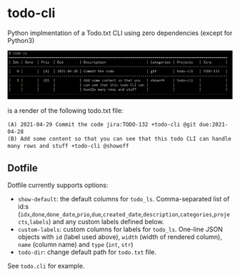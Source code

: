 # todo-cli

Python implmentation of a Todo.txt CLI using zero dependencies (except for Python3)

![todo-cli](https://github.com/snystedt/todo-cli/blob/main/example.PNG)

is a render of the following todo.txt file:
```
(A) 2021-04-29 Commit the code jira:TODO-132 +todo-cli @git due:2021-04-28
(B) Add some content so that you can see that this todo CLI can handle many rows and stuff +todo-cli @showoff 
```

## Dotfile

Dotfile currently supports options:

- `show-default`: the default columns for `todo_ls`. Comma-separated list of id:s (`idx`,`done`,`done_date`,`prio`,`due`,`created_date`,`description`,`categories`,`projects`,`labels`) and any custom labels defined below.
- `custom-labels`: custom columns for labels for `todo_ls`. One-line JSON objects with `id` (label used above), `width` (width of rendered column), `name` (column name) and `type` (`int`, `str`)
- `todo-dir`: change default path for `todo.txt` file.

See `todo.cli` for example.
